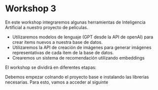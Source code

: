 # Workshop 3

En este workshop integraremos algunas herramientas de Inteligencia Artificial a nuestro proyecto de películas. 

- Utilizaremos modelos de lenguaje (GPT desde la API de openAI) para crear items nuevos a nuestra base de datos.
- Utilizaremos la API de creación de imágenes para generar imágenes representativas de cada ítem de la base de datos.
- Crearemos un sistema de recomendación utilizando embeddings

El workshop se dividirá en diferentes etapas:

Debemos empezar colnando el proyecto base e instalando las librerías necesarias. Para esto, vamos a acceder al siguinte 


